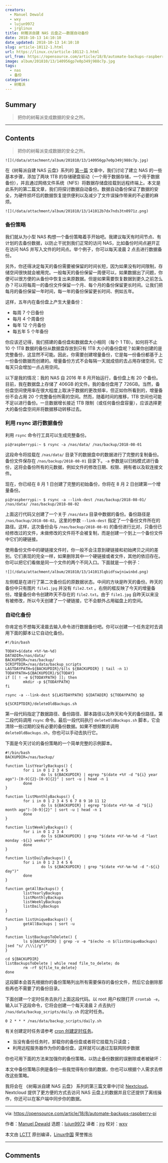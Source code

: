 ```yaml
---
creators:
  - Manuel Dewald
  - wxy
  - lujun9972
  - jrglinux
title: 树莓派自建 NAS 云盘之——数据自动备份
date: 2018-10-13 14:10:10
date_updated: 2018-10-13 14:10:10
slug: article-10112-1.html
url: https://linux.cn/article-10112-1.html
url_from: https://opensource.com/article/18/8/automate-backups-raspberry-pi
image: album/201810/13/140956gp7e0p349j988c7p.jpg
tags:
  - nas
  - 备份
categories:
  - 树莓派
---
```


## Summary

> 把你的树莓派变成数据的安全之所。

***

<!-- more -->

## Contents

> 
> 把你的树莓派变成数据的安全之所。
> 
> 
> 

`![](/data/attachment/album/201810/13/140956gp7e0p349j988c7p.jpg)`

在《树莓派自建 NAS 云盘》系列的 [第一篇](https://linux.cn/article-10104-1.html) 文章中，我们讨论了建立 NAS 的一些基本步骤，添加了两块 1TB 的存储硬盘驱动（一个用于数据存储，一个用于数据备份），并且通过网络文件系统（NFS）将数据存储盘挂载到远程终端上。本文是此系列的第二篇文章，我们将探讨数据自动备份。数据自动备份保证了数据的安全，为硬件损坏后的数据恢复提供便利以及减少了文件误操作带来的不必要的麻烦。

`![](/data/attachment/album/201810/13/141012b7dx7nds3tn0971z.png)`

### 备份策略

我们就从为小型 NAS 构想一个备份策略着手开始吧。我建议每天有时间节点、有计划的去备份数据，以防止干扰到我们正常的访问 NAS，比如备份时间点避开正在访问 NAS 并写入文件的时间点。举个例子，你可以每天凌晨 2 点去进行数据备份。

另外，你还得决定每天的备份需要被保留的时间长短，因为如果没有时间限制，存储空间很快就会被用完。一般每天的备份保留一周便可以，如果数据出了问题，你便可以很方便的从备份中恢复出来原数据。但是如果需要恢复数据到更久之前怎么办？可以将每周一的备份文件保留一个月、每个月的备份保留更长时间。让我们把每月的备份保留一年时间，每一年的备份保留更长时间、例如五年。

这样，五年内在备份盘上产生大量备份：

* 每周 7 个日备份
* 每月 4 个周备份
* 每年 12 个月备份
* 每五年 5 个年备份

你应该还记得，我们搭建的备份盘和数据盘大小相同（每个 1 TB）。如何将不止 10 个 1TB 数据的备份从数据盘存放到只有 1TB 大小的备份盘呢？如果你创建的是完整备份，这显然不可能。因此，你需要创建增量备份，它是每一份备份都基于上一份备份数据而创建的。增量备份方式不会每隔一天就成倍的去占用存储空间，它每天只会增加一点占用空间。

以下是我的情况：我的 NAS 自 2016 年 8 月开始运行，备份盘上有 20 个备份。目前，我在数据盘上存储了 406GB 的文件。我的备份盘用了 726GB。当然，备份盘空间使用率在很大程度上取决于数据的更改频率，但正如你所看到的，增量备份不会占用 20 个完整备份所需的空间。然而，随着时间的推移，1TB 空间也可能不足以进行备份。一旦数据增长接近 1TB 限制（或任何备份盘容量），应该选择更大的备份盘空间并将数据移动转移过去。

### 利用 rsync 进行数据备份

利用 `rsync` 命令行工具可以生成完整备份。

```shell
pi@raspberrypi:~ $ rsync -a /nas/data/ /nas/backup/2018-08-01
```

这段命令将挂载在 `/nas/data/` 目录下的数据盘中的数据进行了完整的复制备份。备份文件保存在 `/nas/backup/2018-08-01` 目录下。`-a` 参数是以归档模式进行备份，这将会备份所有的元数据，例如文件的修改日期、权限、拥有者以及软连接文件。

现在，你已经在 8 月 1 日创建了完整的初始备份，你将在 8 月 2 日创建第一个增量备份。

```shell
pi@raspberrypi:~ $ rsync -a --link-dest /nas/backup/2018-08-01/ /nas/data/ /nas/backup/2018-08-02
```

上面这行代码又创建了一个关于 `/nas/data` 目录中数据的备份。备份路径是 `/nas/backup/2018-08-02`。这里的参数 `--link-dest` 指定了一个备份文件所在的路径。这样，这次备份会与 `/nas/backup/2018-08-01` 的备份进行比对，只备份已经修改过的文件，未做修改的文件将不会被复制，而是创建一个到上一个备份文件中它们的硬链接。

使用备份文件中的硬链接文件时，你一般不会注意到硬链接和初始拷贝之间的差别。它们表现的完全一样，如果删除其中一个硬链接或者文件，其他的依旧存在。你可以把它们看做是同一个文件的两个不同入口。下面就是一个例子：

`![](/data/attachment/album/201810/13/141013lqbidfswjniwinbd.png)`

左侧框是在进行了第二次备份后的原数据状态。中间的方块是昨天的备份。昨天的备份中只有图片 `file1.jpg` 并没有 `file2.txt` 。右侧的框反映了今天的增量备份。增量备份命令创建昨天不存在的 `file2.txt`。由于 `file1.jpg` 自昨天以来没有被修改，所以今天创建了一个硬链接，它不会额外占用磁盘上的空间。

### 自动化备份

你肯定也不想每天凌晨去输入命令进行数据备份吧。你可以创建一个任务定时去调用下面的脚本让它自动化备份。

```shell
#!/bin/bash

TODAY=$(date +%Y-%m-%d)
DATADIR=/nas/data/
BACKUPDIR=/nas/backup/
SCRIPTDIR=/nas/data/backup_scripts
LASTDAYPATH=${BACKUPDIR}/$(ls ${BACKUPDIR} | tail -n 1)
TODAYPATH=${BACKUPDIR}/${TODAY}
if [[ ! -e ${TODAYPATH} ]]; then
        mkdir -p ${TODAYPATH}
fi

rsync -a --link-dest ${LASTDAYPATH} ${DATADIR} ${TODAYPATH} $@

${SCRIPTDIR}/deleteOldBackups.sh
```

第一段代码指定了数据路径、备份路径、脚本路径以及昨天和今天的备份路径。第二段代码调用 `rsync` 命令。最后一段代码执行 `deleteOldBackups.sh` 脚本，它会清除一些过期的没有必要的备份数据。如果不想频繁的调用 `deleteOldBackups.sh`，你也可以手动去执行它。

下面是今天讨论的备份策略的一个简单完整的示例脚本。

```shell
#!/bin/bash
BACKUPDIR=/nas/backup/

function listYearlyBackups() {
        for i in 0 1 2 3 4 5
                do ls ${BACKUPDIR} | egrep "$(date +%Y -d "${i} year ago")-[0-9]{2}-[0-9]{2}" | sort -u | head -n 1
        done
}

function listMonthlyBackups() {
        for i in 0 1 2 3 4 5 6 7 8 9 10 11 12
                do ls ${BACKUPDIR} | egrep "$(date +%Y-%m -d "${i} month ago")-[0-9]{2}" | sort -u | head -n 1
        done
}

function listWeeklyBackups() {
        for i in 0 1 2 3 4
                do ls ${BACKUPDIR} | grep "$(date +%Y-%m-%d -d "last monday -${i} weeks")"
        done
}

function listDailyBackups() {
        for i in 0 1 2 3 4 5 6
                do ls ${BACKUPDIR} | grep "$(date +%Y-%m-%d -d "-${i} day")"
        done
}

function getAllBackups() {
        listYearlyBackups
        listMonthlyBackups
        listWeeklyBackups
        listDailyBackups
}

function listUniqueBackups() {
        getAllBackups | sort -u
}

function listBackupsToDelete() {
        ls ${BACKUPDIR} | grep -v -e "$(echo -n $(listUniqueBackups) |sed "s/ /\\\|/g")"
}

cd ${BACKUPDIR}
listBackupsToDelete | while read file_to_delete; do
        rm -rf ${file_to_delete}
done
```

这段脚本会首先根据你的备份策略列出所有需要保存的备份文件，然后它会删除那些再也不需要了的备份目录。

下面创建一个定时任务去执行上面这段代码。以 root 用户权限打开 `crontab -e`，输入以下这段命令，它将会创建一个每天凌晨 2 点去执行 `/nas/data/backup_scripts/daily.sh` 的定时任务。

```shell
0 2 * * * /nas/data/backup_scripts/daily.sh
```

有关创建定时任务请参考 [cron 创建定时任务](https://opensource.com/article/17/11/how-use-cron-linux)。

* 当没有备份任务时，卸载你的备份盘或者将它挂载为只读盘；
* 利用远程服务器作为你的备份盘，这样就可以通过互联网同步数据

你也可用下面的方法来加强你的备份策略，以防止备份数据的误删除或者被破坏：

本文中备份策略示例是备份一些我觉得有价值的数据，你也可以根据个人需求去修改这些策略。

我将会在 《树莓派自建 NAS 云盘》 系列的第三篇文章中讨论 [Nextcloud](https://nextcloud.com/)。Nextcloud 提供了更方便的方式去访问 NAS 云盘上的数据并且它还提供了离线操作，你还可以在客户端中同步你的数据。

---

via: <https://opensource.com/article/18/8/automate-backups-raspberry-pi>

作者：[Manuel Dewald](https://opensource.com/users/ntlx) 选题：[lujun9972](https://github.com/lujun9972) 译者：[jrg](https://github.com/jrglinux) 校对：[wxy](https://github.com/wxy)

本文由 [LCTT](https://github.com/LCTT/TranslateProject) 原创编译，[Linux中国](https://linux.cn/) 荣誉推出

***

## Comments
